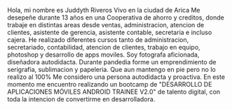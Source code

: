 Hola, mi nombre es Juddyth Riveros 
Vivo en la ciudad de Arica
Me desepeñe durante 13 años en una Cooperativa de ahorro y creditos, donde trabaje en distintas areas desde ventas, administracion, atencion de clientes, asistente de gerencia, asistente contable, secretaria e incluso cajera. 
He realizado diferentes cursos tanto de administracion, secretariado, contabilidad, atencion de clientes, trabajo en equipo, photoshop y desarrollo de apps moviles.
Soy fotografa aficionada, diseñadora autodidacta.
Durante pandedia forme un emprendimiento de serigrafia, sublimacion y papeleria. Que aun mantengo en pie pero no lo realizo al 100%
Me considero una persona autodidacta y proactiva.
En este momento me encuentro realizando un bootcamp de "DESARROLLO DE APLICACIONES MÓVILES ANDROID TRAINEE V2.0" de talento digital, con toda la intencion de convertirme en desarrolladora.


